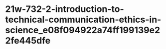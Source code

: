 # 21w-732-2-introduction-to-technical-communication-ethics-in-science_e08f094922a74ff199139e22fe445dfe